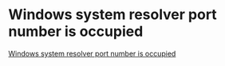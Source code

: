# Windows system resolver port number is occupied
[Windows system resolver port number is occupied](https://aiwithcloud.com/2022/09/19/windows_system_resolver_port_number_is_occupied/)